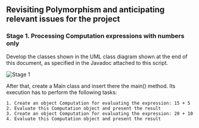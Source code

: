 ## Revisiting Polymorphism and anticipating relevant issues for the project

### **Stage 1**. Processing Computation expressions with numbers only

Develop the classes shown in the UML class diagram shown at the end of this document, as specified in the Javadoc attached to this script.

![Stage 1](/images/stage_1.png)

After that, create a Main class and insert there the main() method. Its execution has to perform the following tasks:

    1. Create an object Computation for evaluating the expression: 15 + 5
    2. Evaluate this Computation object and present the result
    3. Create an object Computation for evaluating the expression: 20 + 10
    4. Evaluate this Computation object and present the result



